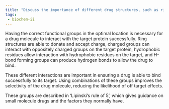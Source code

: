 ```yaml
---
title: "Discuss the importance of different drug structures, such as rings, charged groups, hydrophobic residues, and H-bond forming groups, in interacting with target proteins. How do these interactions contribute to drug binding? "
tags:
 - biochem-ii
---
```

Having the correct functional groups in the optimal location is necessary for a drug molecule to interact with the target protein successfully. Ring structures are able to donate and accept charge, charged groups can interact with oppositely charged groups on the target protein, hydrophobic residues allow interaction with hydrophobic residues on the target, and H-bond forming groups can produce hydrogen bonds to allow the drug to bind.  

These different interactions are important in ensuring a drug is able to bind successfully to its target. Using combinations of these groups improves the selectivity of the drug molecule, reducing the likelihood of off target effects.  

These groups are described in ‘Lipinski’s rule of 5’, which gives guidance on small molecule drugs and the factors they normally have.  
